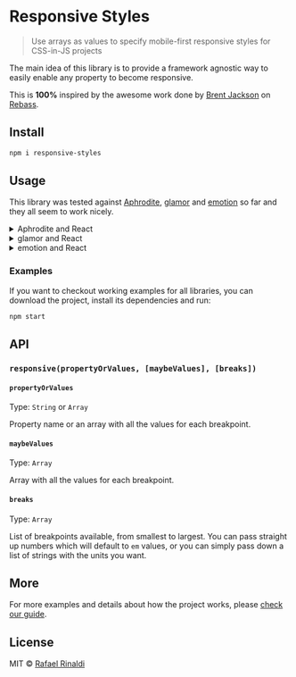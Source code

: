 [aphrodite]: https://github.com/Khan/aphrodite
[brent]: http://jxnblk.com
[combine-same-keys]: https://github.com/rafaelrinaldi/combine-same-keys
[emotion]: https://github.com/emotion-js/emotion
[glamor]: https://github.com/threepointone/glamor
[react]: http://reactjs.org
[rebass]: http://jxnblk.com/rebass
[url]: https://rinaldi.io

# Responsive Styles
> Use arrays as values to specify mobile-first responsive styles for CSS-in-JS projects

The main idea of this library is to provide a framework agnostic way to easily enable any property to become responsive.

This is **100%** inspired by the awesome work done by [Brent Jackson][brent] on [Rebass][rebass].

## Install

```sh
npm i responsive-styles
```

## Usage

This library was tested against [Aphrodite][aphrodite], [glamor][glamor] and [emotion][emotion] so far and they all seem to work nicely.

<details>
  <summary>Aphrodite and React</summary>

```js
import React from 'react'
import { render } from 'react-dom'
import { StyleSheet, css } from 'aphrodite/no-important'
import combine from 'combine-same-keys'
import responsiveStyles from 'responsive-styles'

const breaks = [48, 64, 80]
const r = (props, values) => responsiveStyles(props, values, breaks)

const styles = StyleSheet.create({
  fcss: {
    ':before': {
      ...r('content', ['"Small"', '"Medium"', '"Large"', '"Extra Large"'])
    }
  },

  withCombine: {
    ...combine(
      r('color', ['#FFF', '#005782', '#820005', '#16160B']),
      r('backgroundColor', ['#FF0066', '#27D88E', '#FFF5C3', '#E1E1E1'])
    )
  }
})

const App = () => <div className={css(styles.fcss, styles.withCombine)} />

render(<App />, document.querySelector('[data-app]'))
```
</details>

<details>
  <summary>glamor and React</summary>

```js
import React from 'react'
import { render } from 'react-dom'
import { css } from 'glamor'
import combine from 'combine-same-keys'
import responsiveStyles from 'responsive-styles'

const breaks = [48, 64, 80]
const r = (props, values) => responsiveStyles(props, values, breaks)

const fcss = css({
  ':before': {
    ...r('content', ['"Small"', '"Medium"', '"Large"', '"Extra Large"'])
  }
})

const withCombine = css({
  ...combine(
    r('color', ['#FFF', '#005782', '#820005', '#16160B']),
    r('backgroundColor', ['#FF0066', '#27D88E', '#FFF5C3', '#E1E1E1'])
  )
})

const App = () => <div className={`${fcss} ${withCombine}`} />

render(<App />, document.querySelector('[data-app]'))
```
</details>

<details>
  <summary>emotion and React</summary>

```js
import React from 'react'
import { render } from 'react-dom'
import { css } from 'emotion'
import combine from 'combine-same-keys'
import responsiveStyles from 'responsive-styles'

const breaks = [48, 64, 80]
const r = (props, values) => responsiveStyles(props, values, breaks)

const fcss = css({
  ':before': {
    ...r('content', ['"Small"', '"Medium"', '"Large"', '"Extra Large"'])
  }
})

const withCombine = css({
  ...combine(
    r('color', ['#FFF', '#005782', '#820005', '#16160B']),
    r('backgroundColor', ['#FF0066', '#27D88E', '#FFF5C3', '#E1E1E1'])
  )
})

const App = () => <div className={`${fcss} ${withCombine}`} />

render(<App />, document.querySelector('[data-app]'))
```
</details>

### Examples

If you want to checkout working examples for all libraries, you can download the project, install its dependencies and run:

```sh
npm start
```

## API

### `responsive(propertyOrValues, [maybeValues], [breaks])`

#### `propertyOrValues`

Type: `String` or `Array`  

Property name or an array with all the values for each breakpoint.

#### `maybeValues`

Type: `Array`  

Array with all the values for each breakpoint.

#### `breaks`

Type: `Array`  

List of breakpoints available, from smallest to largest. You can pass straight up numbers which will default to `em` values, or you can simply pass down a list of strings with the units you want.

## More

For more examples and details about how the project works, please [check our guide](/GUIDE.md).

## License

MIT © [Rafael Rinaldi][url]
